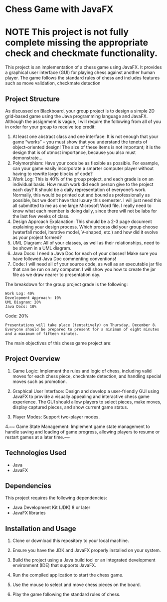 # Chess Game with JavaFX

# NOTE This project is not fully complete missing the appropriate check and checkmate functionality. 

This project is an implementation of a chess game using JavaFX. It provides a graphical user interface (GUI) for playing chess against another human player. The game follows the standard rules of chess and includes features such as move validation, checkmate detection

## Project Structure

As discussed on Blackboard, your group project is to design a simple 2D grid-based game using the Java programming language and JavaFX.  Although the assignment is vague, I will require the following from all of you in order for your group to receive top credit:

1)	At least one abstract class and one interface: It is not enough that your game “works” – you must show that you understand the tenets of object-oriented design!  The size of these items is not important; it is the design that is of utmost importance, because you also must demonstrate…
2)	Polymorphism: Have your code be as flexible as possible.  For example, can your game easily incorporate a smarter computer player without having to rewrite large blocks of code?
3)	Work Log: This is 40% of the group project, and each grade is on an individual basis.  How much work did each person give to the project each day?  It should be a daily representation of everyone’s work.  Normally, this would be printed out and bound as professionally as possible, but we don’t have that luxury this semester.  I will just need this all submitted to me as one large Microsoft Word file.  I really need to know what each member is doing daily, since there will not be labs for the last few weeks of class.
4)	Design Approach Explanation: This should be a 2-3 page document explaining your design process.  Which process did your group choose (waterfall model, iterative model, V-shaped, etc.) and how did it evolve as your project formed?
5)	UML Diagram: All of your classes, as well as their relationships, need to be shown in a UML diagram.
6)	Java Docs: I need a Java Doc for each of your classes!  Make sure you have followed Java Doc commenting conventions!
7)	Code: I will need all of your source code, as well as an executable jar file that can be run on any computer.  I will show you how to create the jar file as we draw nearer to presentation day.

The breakdown for the group project grade is the following:
	
	Work Log: 40%
	Development Approach: 10%
	UML Diagram: 20%
	Java Docs: 10%
Code:  20%

	Presentations will take place (tentatively) on Thursday, December 8. Everyone should be prepared to present for a minimum of eight minutes and a maximum of fifteen minutes.
The main objectives of this chess game project are:

## Project Overview

1. Game Logic: Implement the rules and logic of chess, including valid moves for each chess piece, checkmate detection, and handling special moves such as promotion.

2. Graphical User Interface: Design and develop a user-friendly GUI using JavaFX to provide a visually appealing and interactive chess game experience. The GUI should allow players to select pieces, make moves, display captured pieces, and show current game status.

3. Player Modes: Support two-player modes.

4.~~ Game State Management: Implement game state management to handle saving and loading of game progress, allowing players to resume or restart games at a later time.~~

## Technologies Used

- Java
- JavaFX

## Dependencies

This project requires the following dependencies:

- Java Development Kit (JDK) 8 or later
- JavaFX libraries

## Installation and Usage

1. Clone or download this repository to your local machine.

2. Ensure you have the JDK and JavaFX properly installed on your system.

3. Build the project using a Java build tool or an integrated development environment (IDE) that supports JavaFX.

4. Run the compiled application to start the chess game.

5. Use the mouse to select and move chess pieces on the board.

6. Play the game following the standard rules of chess.



